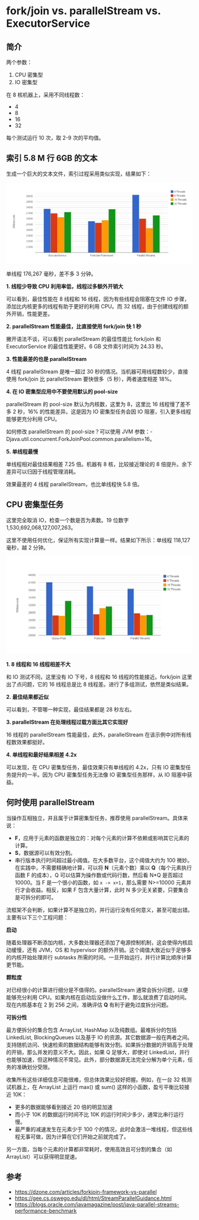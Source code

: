 # fork/join vs. parallelStream vs. ExecutorService

## 简介

两个参数：

1. CPU 密集型
2. IO 密集型

在 8 核机器上，采用不同线程数：

- 4
- 8
- 16
- 32

每个测试运行 10 次，取 2-9 次的平均值。

## 索引 5.8 M 行 6GB 的文本

生成一个巨大的文本文件，索引过程采用类似实现，结果如下：

![img](images/File-Indexing.jpg)

单线程 176,267 毫秒，差不多 3 分钟。

**1. 线程少导致 CPU 利用率低，线程过多额外开销大**

可以看到，最佳性能在 8 线程和 16 线程，因为有些线程会阻塞在文件 IO 步骤，添加比内核更多的线程有助于更好的利用 CPU。而 32 线程，由于创建线程的额外开销，性能更差。

**2. parallelStream 性能最佳，比直接使用 fork/join 快 1 秒**

撇开语法不谈，可以看到 parallelStream 的最佳性能比 fork/join 和 ExecutorService 的最佳性能更好。6 GB 文件索引时间为 24.33 秒。

**3. 性能最差的也是 parallelStream** 

4 线程 parallelStream 是唯一超过 30 秒的情况。当机器可用线程数较少，直接使用 fork/join 比 parallelStream 要快很多（5 秒），两者速度相差 18%。

**4. 在 IO 密集型应用中不要使用默认的 pool-size**

parallelStream 的 pool-size 默认为内核数，这里为 8，这里比 16 线程慢了差不多 2 秒，16% 的性能差异。这是因为 IO 密集型任务会因 IO 阻塞，引入更多线程能够更充分利用 CPU。

如何修改 parallelStream 的 pool-size？可以使用 JVM 参数：-Djava.util.concurrent.ForkJoinPool.common.parallelism=16。

**5. 单线程最慢**

单线程相对最佳结果相差 7.25 倍。机器有 8 核，比较接近理论的 8 倍提升。余下差异可以归因于线程管理消耗。

效果最差的 4 线程 parallelStream，也比单线程快 5.8 倍。

## CPU 密集型任务

这里完全取消 IO，检查一个数是否为素数。19 位数字 1,530,692,068,127,007,263。

这里不使用任何优化，保证所有实现计算量一样。结果如下所示：单线程 118,127 毫秒，越 2 分钟。

![img](images/Prime-Number.jpg)

**1. 8 线程和 16 线程相差不大**

和 IO 测试不同，这里没有 IO 下号，8 线程和 16 线程的性能接近。fork/join 这里出了点问题，它的 16 线程总是比 8 线程差。进行了多组测试，依然是类似结果。

**2. 最佳结果都近似**

可以看到，不管哪一种实现，最佳结果都是 28 秒左右。

**3. parallelStream 在处理线程过载方面比其它实现好**

16 线程的 parallelStream 性能最佳，此外，parallelStream 在该示例中对所有线程数效果都挺好。

**4. 单线程和最好结果相差 4.2x**

可以发现，在 CPU 密集型任务，最佳效果只有单线程的 4.2x，只有 IO 密集型任务提升的一半。因为 CPU 密集型任务无法像 IO 密集型任务那样，从 IO 阻塞中获益。

## 何时使用 parallelStream

当操作互相独立，并且属于计算密集型任务，推荐使用 parallelStream。具体来说：

- **F**，应用于元素的函数是独立的：对每个元素的计算不依赖或影响其它元素的计算。
- **S**，数据源可以有效分割。
- 串行版本执行时间超过最小阈值。在大多数平台，这个阈值大约为 100 微妙。在实践中，不需要精确地计算，可以将 **N**（元素个数）乘以 **Q**（每个元素执行函数 F 的成本），Q 可以估算为操作数或代码行数，然后看 N*Q 是否超过 10000。当 F 是一个很小的函数，如 `x -> x+1`，那么需要 N>=10000 元素并行才会收益。相反，如果 F 包含大量计算，此时 N 多少无关紧要，只要集合是可拆分的即可。

流框架不会判断，如果计算不是独立的，并行运行没有任何意义，甚至可能出错。主要有以下三个工程问题：

**启动**

随着处理器不断添加内核，大多数处理器还添加了电源控制机制，这会使得内核启动缓慢，还有 JVM，OS 和 hypervisor 的额外开销。这个阈值大致近似于足够多的内核开始处理并行 subtasks 所需的时间。一旦开始运行，并行计算比顺序计算更节能。

**颗粒度**

对已经很小的计算进行细分是不值得的。parallelStream 通常会拆分问题，以便能够充分利用 CPU。如果内核在启动后没做什么工作，那么就浪费了启动时间。现在内核基本在 2 到 256 之间，准确评估 **Q** 有利于避免过度拆分问题。

**可拆分性**

最方便拆分的集合包含 ArrayList, HashMap 以及纯数组。最难拆分的包括 LinkedList, BlockingQueues 以及基于 IO 的资源。其它数据源一般在两者之间。支持随机访问、快速检索的数据结构能够有效分割。如果拆分数据的开销高于处理的开销，那么并发的意义不大。因此，如果 Q 足够大，即使对 LinkedList，并行也能够加速，但这种情况不常见。此外，部分数据源无法完全分解为单个元素，任务的准确划分受限。

收集所有这些详细信息可能很难，但总体效果比较好把握。例如，在一台 32 核测试机器上，在 ArrayList 上运行 max() 或 sum() 这样的小函数，盈亏平衡比较接近 10K：

- 更多的数据能够看到接近 20 倍的明显加速
- 而小于 10K 的数据运行时间不比 10K 的运行时间少多少，通常比串行运行慢。
- 最严重的减速发生在元素少于 100 个的情况，此时会激活一堆线程，但这些线程无事可做，因为计算在它们开始之前就完成了。

另一方面，当每个元素的计算都非常耗时，使用高效且可分割的集合（如 ArrayList）可以获得明显提速。

## 参考

- https://dzone.com/articles/forkjoin-framework-vs-parallel
- https://gee.cs.oswego.edu/dl/html/StreamParallelGuidance.html
- https://blogs.oracle.com/javamagazine/post/java-parallel-streams-performance-benchmark
